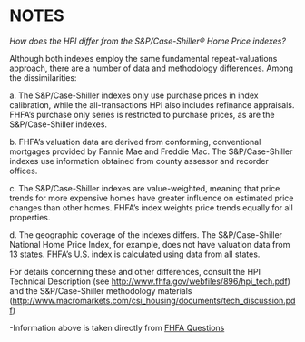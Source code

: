 NOTES
======================

*How does the HPI differ from the S&P/Case-Shiller® Home Price indexes?*

Although both indexes employ the same fundamental repeat-valuations approach, there are a number of data and methodology differences. Among the dissimilarities:

a. The S&P/Case-Shiller indexes only use purchase prices in index calibration, while the all-transactions HPI also includes refinance appraisals. FHFA’s purchase only series is restricted to purchase prices, as are the S&P/Case-Shiller indexes.

b. FHFA’s valuation data are derived from conforming, conventional mortgages provided by Fannie Mae and Freddie Mac. The S&P/Case-Shiller indexes use information obtained from county assessor and recorder offices.

c. The S&P/Case-Shiller indexes are value-weighted, meaning that price trends for more expensive homes have greater influence on estimated price changes than other homes. FHFA’s index weights price trends equally for all properties.

d. The geographic coverage of the indexes differs. The S&P/Case-Shiller National Home Price Index, for example, does not have valuation data from 13 states. FHFA’s U.S. index is calculated using data from all states.

For details concerning these and other differences, consult the HPI Technical Description (see http://www.fhfa.gov/webfiles/896/hpi_tech.pdf) and the S&P/Case-Shiller methodology materials (http://www.macromarkets.com/csi_housing/documents/tech_discussion.pdf)

-Information above is taken directly from [FHFA Questions](http://www.fhfa.gov/Default.aspx?Page=196)


